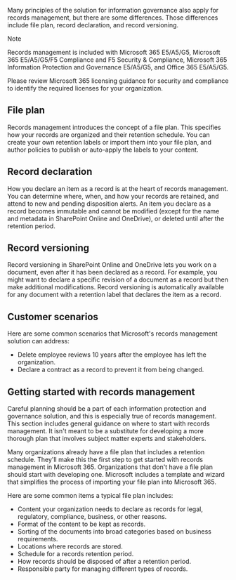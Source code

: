 Many principles of the solution for information governance also apply for records management, but there are some differences. Those differences include file plan, record declaration, and record versioning.

> [!NOTE]
> Records management is included with Microsoft 365 E5/A5/G5, Microsoft 365 E5/A5/G5/F5 Compliance and F5 Security & Compliance, Microsoft 365 Information Protection and Governance E5/A5/G5, and Office 365 E5/A5/G5.
>
> Please review Microsoft 365 licensing guidance for security and compliance to identify the required licenses for your organization.

## File plan

Records management introduces the concept of a file plan. This specifies how your records are organized and their retention schedule. You can create your own retention labels or import them into your file plan, and author policies to publish or auto-apply the labels to your content.

## Record declaration

How you declare an item as a record  is at the heart of records management. You can determine where, when, and how your records are retained, and attend to new and pending disposition alerts. An item you declare as a record becomes immutable and cannot be modified (except for the name and metadata in SharePoint Online and OneDrive), or deleted until after the retention period.

## Record versioning

Record versioning in SharePoint Online and OneDrive lets you work on a document, even after it has been declared as a record. For example, you might want to declare a specific revision of a document as a record but then make additional modifications. Record versioning is automatically available for any document with a retention label that declares the item as a record.

## Customer scenarios

Here are some common scenarios that Microsoft's records management solution can address:

- Delete employee reviews 10 years after the employee has left the organization.
- Declare a contract as a record to prevent it from being changed.  

## Getting started with records management

Careful planning should be a part of each information protection and governance solution, and this is especially true of records management. This section includes general guidance on where to start with records management. It isn't meant to be a substitute for developing a more thorough plan that involves subject matter experts and stakeholders.

Many organizations already have a file plan that includes a retention schedule. They'll make this   the first step to get started with records management in Microsoft 365. Organizations that don't have a file plan should start with developing one. Microsoft includes a template and wizard that simplifies the process of importing your file plan into Microsoft 365.

Here are some common items a typical file plan includes:

- Content your organization needs to declare as records for legal, regulatory, compliance, business, or other reasons.
- Format of the content to be kept as records.
- Sorting of the documents into broad categories based on business requirements.
- Locations where records are stored.
- Schedule for a records retention period.
- How records should be disposed of after a retention period.
- Responsible party for managing different types of records.


